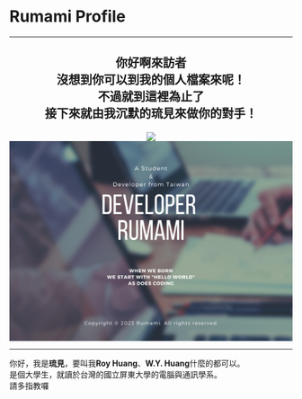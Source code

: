# Rumami Profile
---
<div align="center">
	<p><h2><b>你好啊來訪者<br>沒想到你可以到我的個人檔案來呢！<br>不過就到這裡為止了<br>接下來就由我沉默的琉見來做你的對手！</b></h2></p>
	<img src="https://komarev.com/ghpvc/?username=rumamitw01&color=9cfe6d" align="center" width=50%>
	<img src="./Github_Cover.png" align="center">
</div>

---
你好，我是**琉見**，要叫我**Roy Huang**、**W.Y. Huang**什麼的都可以。  
是個大學生，就讀於台灣的國立屏東大學的電腦與通訊學系。  
請多指教囉